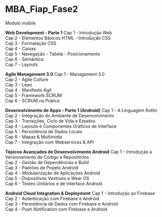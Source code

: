 # MBA_Fiap_Fase2
Modulo mobile

**Web Development - Parte 1**
Cap 1 - Introdução Web    	   	   	   
Cap 2 - Elementos Básicos HTML - Introdução CSS    	   	   	   
Cap 3 - Formatação CSS    	   	   	   
Cap 4 - Caixas    	   	   	   
Cap 5 - Navegação - Tabela - Posicionamento    	   	   	   
Cap 6 - Semântica    	   	   	   
Cap 7 - Layouts

**Agile Management 3.0**
Cap 1 - Management 3.0    	   	   	   
Cap 2 - Agile Culture    	   	   	   
Cap 3 - Lean    	   	   	   
Cap 4 - Manifesto Ágil    	   	   	   
Cap 5 - Framework SCRUM    	   	   	   
Cap 6 - SCRUM na Prática   

**Desenvolvimento de Apps - Parte 1 (Android)** 
Cap 1 - A Linguagem Kotlin    	   	   	   
Cap 2 - Integração do Ambiente de Desenvolvimento    	   	   	   
Cap 3 - Transições, Ciclo de Vida e Estados    	   	   	   
Cap 4 - Layouts e Componentes Gráficos de Interface    	   	   	   
Cap 5 - Persistência de Dados Locais    	   	   	   
Cap 6 - Mapas & Multimídia    	   	   	   
Cap 7 - Integração com Webservices & API  

**Tópicos Avançados de Desenvolvimento Android** 
Cap 1 - Introdução a Versionamento de Código e Repositórios    	   	   	   
Cap 2 - Gestão de Dependências e Build    	   	   	   
Cap 3 - Padrões de Projeto Android    	   	   	   
Cap 4 - Modularização de Aplicações Android    	   	   	   
Cap 5 - Dispositivos Vestíveis e Wear OS    	   	   	   
Cap 6 - Testes Unitários e de Interface Android 

**Android Cloud Integration & Deployment** 
Cap 1 - Introdução ao Firebase    	   	   	   
Cap 2 - Autenticação com Firebase e Android    	   	   	   
Cap 3 - Persistência de Dados com Firebase e Android    	   	   	   
Cap 4 - Push Notification com Firebase e Android

